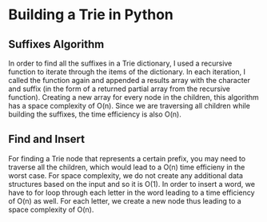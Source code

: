 # Building a Trie in Python

## Suffixes Algorithm
In order to find all the suffixes in a Trie dictionary, I used a recursive function to iterate through the items of the dictionary. In each iteration, I called the function again and appended a results array with the character and suffix (in the form of a returned partial array from the recursive function). Creating a new array for every node in the children, this algorithm has a space complexity of O(n). Since we are traversing all children while building the suffixes, the time efficiency is also O(n).

## Find and Insert
For finding a Trie node that represents a certain prefix, you may need to traverse all the children, which would lead to a O(n) time efficieny in the worst case. For space complexity, we do not create any additional data structures based on the input and so it is O(1). In order to insert a word, we have to for loop through each letter in the word leading to a time efficiency of O(n) as well. For each letter, we create a new node thus leading to a space complexity of O(n).